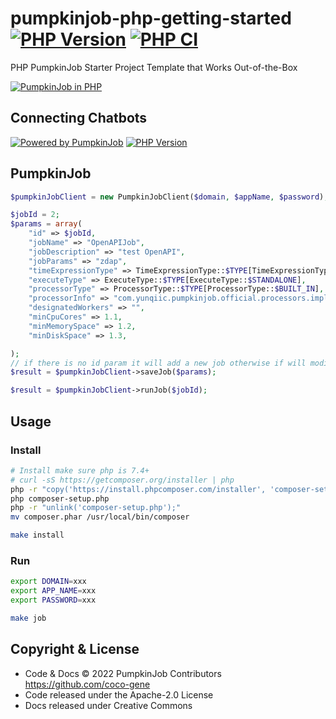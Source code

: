 # pumpkinjob-php-getting-started [![PHP Version](https://img.shields.io/packagist/v/pumpkinjob/pumpkinjob-client-php)](https://packagist.org/packages/pumpkinjob/pumpkinjob-client-php) [![PHP CI](https://github.com/coco-gene/pumpkinjob-php-getting-started/workflows/PHP%20CI/badge.svg)](https://github.com/coco-gene/pumpkinjob-php-getting-started/actions?query=workflow%3A%22PHP+CI%22)

PHP PumpkinJob Starter Project Template that Works Out-of-the-Box

[![PumpkinJob in PHP](https://img.shields.io/badge/PumpkinJob-PHP-blue)](https://github.com/coco-gene/PumpkinJob-Client-PHP)

## Connecting Chatbots

[![Powered by PumpkinJob](https://img.shields.io/badge/Powered%20By-PumpkinJob-brightgreen.svg)](https://github.com/coco-gene/PumpkinJob-Client-PHP)
[![PHP Version](https://img.shields.io/packagist/v/coco-gene/PumpkinJob-Client-PHP)](https://packagist.org/packages/coco-gene/PumpkinJob-Client-PHP)

## PumpkinJob

```php
$pumpkinJobClient = new PumpkinJobClient($domain, $appName, $password);

$jobId = 2;
$params = array(
    "id" => $jobId,
    "jobName" => "OpenAPIJob",
    "jobDescription" => "test OpenAPI",
    "jobParams" => "zdap",
    "timeExpressionType" => TimeExpressionType::$TYPE[TimeExpressionType::$API],
    "executeType" => ExecuteType::$TYPE[ExecuteType::$STANDALONE],
    "processorType" => ProcessorType::$TYPE[ProcessorType::$BUILT_IN],
    "processorInfo" => "com.yunqiic.pumpkinjob.official.processors.impl.script.ShellProcessor",
    "designatedWorkers" => "",
    "minCpuCores" => 1.1,
    "minMemorySpace" => 1.2,
    "minDiskSpace" => 1.3,

);
// if there is no id param it will add a new job otherwise if will modify the job
$result = $pumpkinJobClient->saveJob($params);

$result = $pumpkinJobClient->runJob($jobId);
```

## Usage

### Install

```sh
# Install make sure php is 7.4+
# curl -sS https://getcomposer.org/installer | php
php -r "copy('https://install.phpcomposer.com/installer', 'composer-setup.php');"
php composer-setup.php
php -r "unlink('composer-setup.php');"
mv composer.phar /usr/local/bin/composer

make install
```

### Run

```sh
export DOMAIN=xxx
export APP_NAME=xxx
export PASSWORD=xxx

make job
```

## Copyright & License

- Code & Docs © 2022 PumpkinJob Contributors <https://github.com/coco-gene>
- Code released under the Apache-2.0 License
- Docs released under Creative Commons
